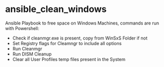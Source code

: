 # ansible_clean_windows
Ansible Playbook to free space on Windows Machines, commands are run with Powershell:
- Check if cleanmgr.exe is present, copy from WinSxS Folder if not
- Set Registry flags for Cleamngr to include all options
- Run Cleanmgr
- Run DISM Cleanup
- Clear all User Profiles temp files present in the System
